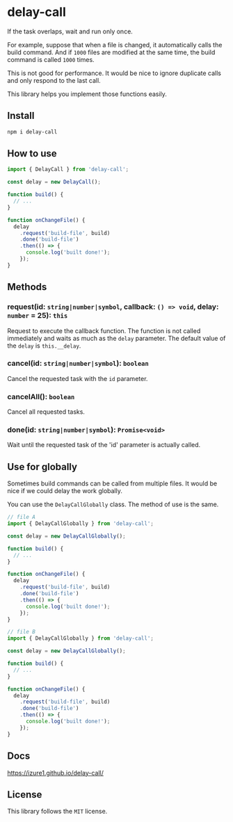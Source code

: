 # delay-call

If the task overlaps, wait and run only once.

For example, suppose that when a file is changed, it automatically calls the build command.
And if `1000` files are modified at the same time, the build command is called `1000` times.

This is not good for performance.
It would be nice to ignore duplicate calls and only respond to the last call.

This library helps you implement those functions easily.

## Install

```bash
npm i delay-call
```

## How to use

```javascript
import { DelayCall } from 'delay-call';

const delay = new DelayCall();

function build() {
  // ...
}

function onChangeFile() {
  delay
    .request('build-file', build)
    .done('build-file')
    .then(() => {
      console.log('built done!');
    });
}
```

## Methods

### request(id: `string|number|symbol`, callback: `() => void`, delay: `number` = 25): `this`

Request to execute the callback function. The function is not called immediately and waits as much as the `delay` parameter. The default value of the `delay` is `this.__delay`.

### cancel(id: `string|number|symbol`): `boolean`

Cancel the requested task with the `id` parameter.

### cancelAll(): `boolean`

Cancel all requested tasks.

### done(id: `string|number|symbol`): `Promise<void>`

Wait until the requested task of the 'id' parameter is actually called.

## Use for globally

Sometimes build commands can be called from multiple files. It would be nice if we could delay the work globally.

You can use the `DelayCallGlobally` class. The method of use is the same.

```javascript
// file A
import { DelayCallGlobally } from 'delay-call';

const delay = new DelayCallGlobally();

function build() {
  // ...
}

function onChangeFile() {
  delay
    .request('build-file', build)
    .done('build-file')
    .then(() => {
      console.log('built done!');
    });
}

// file B
import { DelayCallGlobally } from 'delay-call';

const delay = new DelayCallGlobally();

function build() {
  // ...
}

function onChangeFile() {
  delay
    .request('build-file', build)
    .done('build-file')
    .then(() => {
      console.log('built done!');
    });
}
```

## Docs

https://izure1.github.io/delay-call/

## License

This library follows the `MIT` license.
